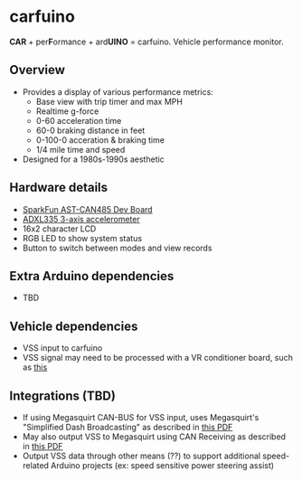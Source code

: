 # carfuino

**CAR** + per**F**ormance + ard**UINO** = carfuino. Vehicle performance monitor.

## Overview
* Provides a display of various performance metrics:
  * Base view with trip timer and max MPH
  * Realtime g-force
  * 0-60 acceleration time
  * 60-0 braking distance in feet
  * 0-100-0 acceration & braking time
  * 1/4 mile time and speed
* Designed for a 1980s-1990s aesthetic

## Hardware details
* [SparkFun AST-CAN485 Dev Board](https://www.sparkfun.com/products/14483)
* [ADXL335 3-axis accelerometer](https://www.sparkfun.com/products/9269)
* 16x2 character LCD
* RGB LED to show system status
* Button to switch between modes and view records

## Extra Arduino dependencies
* TBD

## Vehicle dependencies
* VSS input to carfuino
* VSS signal may need to be processed with a VR conditioner board, such as [this](http://jbperf.com/dual_VR/v2_1.html)

## Integrations (TBD)
* If using Megasquirt CAN-BUS for VSS input, uses Megasquirt's "Simplified Dash Broadcasting" as described in [this PDF](http://www.msextra.com/doc/pdf/Megasquirt_CAN_Broadcast.pdf)
* May also output VSS to Megasquirt using CAN Receiving as described in [this PDF](http://www.msextra.com/doc/pdf/Megasquirt3_TunerStudio_MS_Lite_Reference-1.4-supplement.pdf)
* Output VSS data through other means (??) to support additional speed-related Arduino projects (ex: speed sensitive power steering assist)
